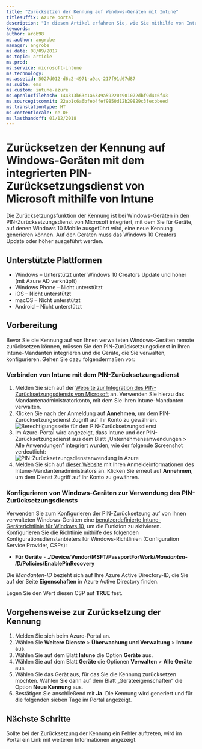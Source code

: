 ```yaml
---
title: "Zurücksetzen der Kennung auf Windows-Geräten mit Intune"
titlesuffix: Azure portal
description: "In diesem Artikel erfahren Sie, wie Sie mithilfe von Intune die Kennung auf Windows-Geräten mit dem integrierten PIN-Zurücksetzungsdienst von Microsoft zurücksetzen können."
keywords: 
author: arob98
ms.author: angrobe
manager: angrobe
ms.date: 08/09/2017
ms.topic: article
ms.prod: 
ms.service: microsoft-intune
ms.technology: 
ms.assetid: 5027d012-d6c2-4971-a9ac-217f91d67d87
ms.suite: ems
ms.custom: intune-azure
ms.openlocfilehash: 144313b63c1a6349a59220c901072dbf9d4c6f43
ms.sourcegitcommit: 22ab1c6a6bfeb4fef9850d12b29829c3fecbbeed
ms.translationtype: HT
ms.contentlocale: de-DE
ms.lasthandoff: 01/12/2018
---
```

# <a name="reset-the-passcode-on-windows-devices-integrated-with-the-microsoft-pin-reset-service-using-intune"></a>Zurücksetzen der Kennung auf Windows-Geräten mit dem integrierten PIN-Zurücksetzungsdienst von Microsoft mithilfe von Intune

Die Zurücksetzungsfunktion der Kennung ist bei Windows-Geräten in den PIN-Zurücksetzungsdienst von Microsoft integriert, mit dem Sie für Geräte, auf denen Windows 10 Mobile ausgeführt wird, eine neue Kennung generieren können. Auf den Geräten muss das Windows 10 Creators Update oder höher ausgeführt werden.

## <a name="supported-platforms"></a>Unterstützte Plattformen

- Windows – Unterstützt unter Windows 10 Creators Update und höher (mit Azure AD verknüpft)
- Windows Phone – Nicht unterstützt
- iOS – Nicht unterstützt
- macOS – Nicht unterstützt
- Android – Nicht unterstützt


## <a name="before-you-start"></a>Vorbereitung

Bevor Sie die Kennung auf von Ihnen verwalteten Windows-Geräten remote zurücksetzen können, müssen Sie den PIN-Zurücksetzungsdienst in Ihren Intune-Mandanten integrieren und die Geräte, die Sie verwalten, konfigurieren. Gehen Sie dazu folgendermaßen vor:

### <a name="connect-intune-with-the-pin-reset-service"></a>Verbinden von Intune mit dem PIN-Zurücksetzungsdienst

1. Melden Sie sich auf der [Website zur Integration des PIN-Zurücksetzungsdiensts von Microsoft](https://login.windows.net/common/oauth2/authorize?response_type=code&client_id=b8456c59-1230-44c7-a4a2-99b085333e84&resource=https%3A%2F%2Fgraph.windows.net&redirect_uri=https%3A%2F%2Fcred.microsoft.com&state=e9191523-6c2f-4f1d-a4f9-c36f26f89df0&prompt=admin_consent) an. Verwenden Sie hierzu das Mandantenadministratorkonto, mit dem Sie Ihren Intune-Mandanten verwalten.
2. Klicken Sie nach der Anmeldung auf **Annehmen**, um dem PIN-Zurücksetzungsdienst Zugriff auf Ihr Konto zu gewähren.<br>
![Berechtigungsseite für den PIN-Zurücksetzungsdienst](./media/pin-reset-service-application.png)
3. Im Azure-Portal wird angezeigt, dass Intune und der PIN-Zurücksetzungsdienst aus dem Blatt „Unternehmensanwendungen > Alle Anwendungen“ integriert wurden, wie der folgende Screenshot verdeutlicht:<br>
![PIN-Zurücksetzungsdienstanwendung in Azure](./media/pin-reset-service-home-screen.png)
4. Melden Sie sich auf [dieser Website](https://login.windows.net/common/oauth2/authorize?response_type=code&client_id=9115dd05-fad5-4f9c-acc7-305d08b1b04e&resource=https%3A%2F%2Fcred.microsoft.com%2F&redirect_uri=ms-appx-web%3A%2F%2FMicrosoft.AAD.BrokerPlugin%2F9115dd05-fad5-4f9c-acc7-305d08b1b04e&state=6765f8c5-f4a7-4029-b667-46a6776ad611&prompt=admin_consent) mit Ihren Anmeldeinformationen des Intune-Mandantenadministrators an. Klicken Sie erneut auf **Annehmen**, um dem Dienst Zugriff auf Ihr Konto zu gewähren.

### <a name="configure-windows-devices-to-use-pin-reset"></a>Konfigurieren von Windows-Geräten zur Verwendung des PIN-Zurücksetzungsdiensts

Verwenden Sie zum Konfigurieren der PIN-Zurücksetzung auf von Ihnen verwalteten Windows-Geräten eine [benutzerdefinierte Intune-Geräterichtlinie für Windows 10](custom-settings-windows-10.md), um die Funktion zu aktivieren. Konfigurieren Sie die Richtlinie mithilfe des folgenden Konfigurationsdienstanbieters für Windows-Richtlinien (Configuration Service Provider, CSPs):


- **Für Geräte** - **./Device/Vendor/MSFT/PassportForWork/*Mandanten-ID*/Policies/EnablePinRecovery**

Die *Mandanten-ID* bezieht sich auf Ihre Azure Active Directory-ID, die Sie auf der Seite **Eigenschaften** in Azure Active Directory finden.

Legen Sie den Wert diesen CSP auf **TRUE** fest.

## <a name="steps-to-reset-the-passcode"></a>Vorgehensweise zur Zurücksetzung der Kennung

1. Melden Sie sich beim Azure-Portal an.
2. Wählen Sie **Weitere Dienste** > **Überwachung und Verwaltung** > **Intune** aus.
3. Wählen Sie auf dem Blatt **Intune** die Option **Geräte** aus.
4. Wählen Sie auf dem Blatt **Geräte** die Optionen **Verwalten** > **Alle Geräte** aus.
5. Wählen Sie das Gerät aus, für das Sie die Kennung zurücksetzen möchten. Wählen Sie dann auf dem Blatt „Geräteeigenschaften“ die Option **Neue Kennung** aus.
6. Bestätigen Sie anschließend mit **Ja**. Die Kennung wird generiert und für die folgenden sieben Tage im Portal angezeigt.

## <a name="next-steps"></a>Nächste Schritte

Sollte bei der Zurücksetzung der Kennung ein Fehler auftreten, wird im Portal ein Link mit weiteren Informationen angezeigt.


